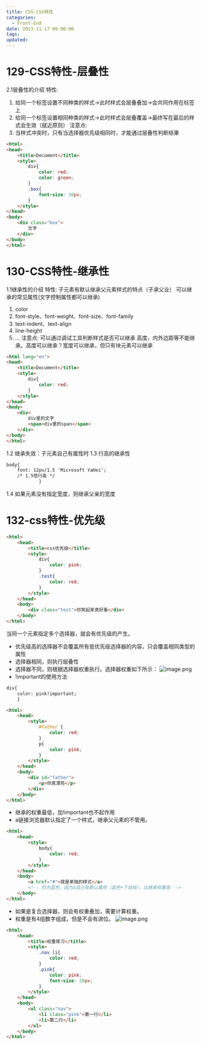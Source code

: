 ```yaml
---
title: CSS-CSS特性
categories:
  - Front-End
date: 2023-11-17 00:00:00
tags:
updated:
---
```


<!-- toc -->

# 129-CSS特性-层叠性

2.1层叠性的介绍
特性:
1. 给同一个标签设置不同种类的样式->此时样式会层叠叠加->会共同作用在标签上
2. 给同一个标签设置相同种类的样式->此时样式会层叠覆盖->最终写在最后的样式会生效（就近原则）
注意点:
1. 当样式冲突时，只有当选择器优先级相同时，才能通过层叠性判断结果
```html
<html>
<head>
    <title>Document</title>
    <style>
        div{
            color: red;
            color: green;
        }
        .box{
            font-size: 30px;
        }
    </style>
</head>
<body>
    <div class="box">
        文字
    </div>
</body>
</html>
```

# 130-CSS特性-继承性

1.1继承性的介绍
特性: 子元素有默认继承父元素样式的特点（子承父业）
可以继承的常见属性(文字控制属性都可以继承)
1. color
2. font-style、font-weight、font-size、font-family
3. text-indent、text-align
4. line-height
5. ...
注意点: 可以通过调试工具判断样式是否可以继承
高度，内外边距等不能继承。高度可以继承？宽度可以继承，但只有块元素可以继承
```html
<html lang="en">
<head>
    <title>Document</title>
    <style>
        div{
            color: red;
        }
    </style>
</head>
<body>
    <div>
        div里的文字
        <span>div里的span</span>
    </div>
</body>
</html>
```

1.2 继承失效：子元素自己有属性时
1.3 行高的继承性
```html
body{
    font: 12px/1.5 'Microsoft YaHei';
    /* 1.5倍行高 */       
            }
```
1.4 如果元素没有指定宽度，则继承父亲的宽度

# 132-css特性-优先级
```html
<html>
    <head>
        <title>css优先级</title>
        <style>
            div{
                color: pink;
            }
            .test{
                color: red;
            }
        </style>
    </head>
    <body>
        <div class="test">你笑起来真好看</div>
    </body>
</html>
```
当同一个元素指定多个选择器，就会有优先级的产生。
- 优先级高的选择器不会覆盖所有低优先级选择器的内容，只会覆盖相同类型的属性
- 选择器相同，则执行层叠性
- 选择器不同，则根据选择器权重执行。选择器权重如下所示：
![image.png](https://illyber-images.oss-cn-chengdu.aliyuncs.com/202402131737932.png)
- !important的使用方法
```html
div{
    color: pink!important;
    }
```

```html
<html>
    <head>
        <style>
            #father {
                color: red;
            }
            p{
                color: pink;
            }
        </style>
    </head>
    <body>
        <div id="father">
            <p>你真漂亮</p>
        </div>
    </body>
</html>
```

- 继承的权重最低，加!important也不起作用
- a链接浏览器默认指定了一个样式，继承父元素的不管用。
```html
<html>
    <head>
        <style>
            body{
                color: red;
            }
        </style>
    </head>
    <body>
        <a href="#">我是单独的样式</a>
        <!-- 仍为蓝色，因为a自己有默认属性（蓝色+下划线），比继承权重高 -->
    </body>
</html>
```
- 如果是复合选择器，则会有权重叠加，需要计算权重。
- 权重是有4组数字组成，但是不会有进位。
![image.png](https://illyber-images.oss-cn-chengdu.aliyuncs.com/202402110115570.png)
```html
<html>
    <head>
        <title>权重练习</title>
        <style>
            .nav li{
                color: red;
            }
            .pink{
                color: pink;
                font-size: 20px;
            }
        </style>
    </head>
    <body>
        <ul class="nav">
            <li class="pink">第一行</li>
            <li>第二行</li>
        </ul>
    </body>
</html>
```